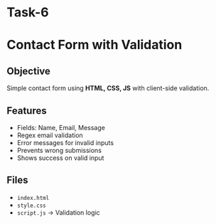 # Task-6
# Contact Form with Validation

## Objective  
Simple contact form using **HTML, CSS, JS** with client-side validation.

## Features  
- Fields: Name, Email, Message  
- Regex email validation  
- Error messages for invalid inputs  
- Prevents wrong submissions  
- Shows success on valid input   

## Files  
- `index.html`  
- `style.css` 
- `script.js` → Validation logic  
